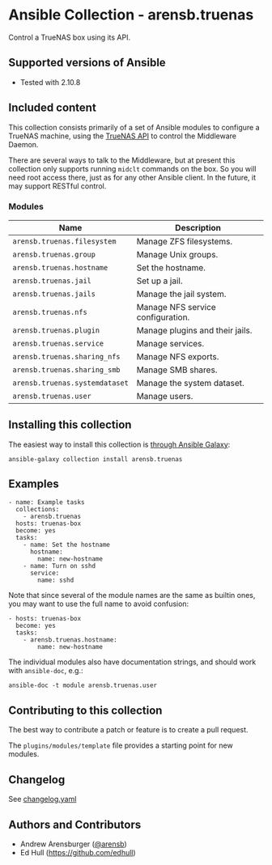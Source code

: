 # Ansible Collection - arensb.truenas

Control a TrueNAS box using its API.

## Supported versions of Ansible
- Tested with 2.10.8

## Included content

This collection consists primarily of a set of Ansible modules to
configure a TrueNAS machine, using the
[TrueNAS API](https://www.truenas.com/docs/api/websocket.html)
to control the Middleware Daemon.

There are several ways to talk to the Middleware, but at present this
collection only supports running `midclt` commands on the box. So you
will need root access there, just as for any other Ansible client. In
the future, it may support RESTful control.

### Modules
Name                           | Description
------------------------------ | ------------------
`arensb.truenas.filesystem`    | Manage ZFS filesystems.
`arensb.truenas.group`         | Manage Unix groups.
`arensb.truenas.hostname`      | Set the hostname.
`arensb.truenas.jail`          | Set up a jail.
`arensb.truenas.jails`         | Manage the jail system.
`arensb.truenas.nfs`           | Manage NFS service configuration.
`arensb.truenas.plugin`        | Manage plugins and their jails.
`arensb.truenas.service`       | Manage services.
`arensb.truenas.sharing_nfs`   | Manage NFS exports.
`arensb.truenas.sharing_smb`   | Manage SMB shares.
`arensb.truenas.systemdataset` | Manage the system dataset.
`arensb.truenas.user`          | Manage users.

## Installing this collection

The easiest way to install this collection is
[through Ansible Galaxy](https://galaxy.ansible.com/arensb/truenas):

    ansible-galaxy collection install arensb.truenas

<!--
If you want a git repository, e.g., for development:

1. Pick a directory `/my/collections/ansible_collections` to put the collection in.
2. Make sure that in your `ansible.cfg`, you have
 -->

## Examples

    - name: Example tasks
      collections:
        - arensb.truenas
      hosts: truenas-box
      become: yes
      tasks:
        - name: Set the hostname
          hostname:
            name: new-hostname
        - name: Turn on sshd
          service:
            name: sshd

Note that since several of the module names are the same as builtin
ones, you may want to use the full name to avoid confusion:

    - hosts: truenas-box
      become: yes
      tasks:
        - arensb.truenas.hostname:
            name: new-hostname

The individual modules also have documentation strings, and should work with
`ansible-doc`, e.g.:

    ansible-doc -t module arensb.truenas.user

## Contributing to this collection
The best way to contribute a patch or feature is to create a pull request.

The `plugins/modules/template` file provides a starting point for new modules.

## Changelog
See [changelog.yaml](changelogs/changelog.yaml)

## Authors and Contributors

- Andrew Arensburger ([@arensb](https://mastodon.social/@arensb))
- Ed Hull (https://github.com/edhull)
